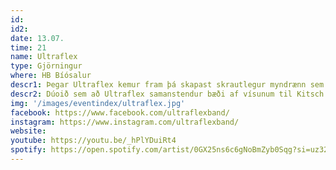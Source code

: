 ```yaml
---
id: 
id2: 
date: 13.07.
time: 21
name: Ultraflex
type: Gjörningur
where: HB Bíósalur
descr1: Þegar Ultraflex kemur fram þá skapast skrautlegur myndrænn sem og hljóðrænn heimur þar sem diskó, funk og dass af meðvitaðri smekkleysu.
descr2: Dúoið sem að Ultraflex samanstendur bæði af vísunum til Kitsch og hugmyndafræða sem hafa allar yfirbragð af poplist yfir sér. Ultraflex hefur búið til glænýtt smyrsli sem að er algjörlega sniðið að sérþörfum þínum.
img: '/images/eventindex/ultraflex.jpg'
facebook: https://www.facebook.com/ultraflexband/
instagram: https://www.instagram.com/ultraflexband/
website:
youtube: https://youtu.be/_hPlYDuiRt4
spotify: https://open.spotify.com/artist/0GX25ns6c6gNoBmZyb0Sqg?si=uz32oWkVTbWweIZnmPXy1w
---
```

